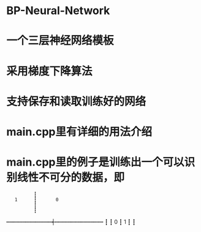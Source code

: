 # BP-Neural-Network
# 一个三层神经网络模板
# 采用梯度下降算法
# 支持保存和读取训练好的网络
# main.cpp里有详细的用法介绍


# main.cpp里的例子是训练出一个可以识别线性不可分的数据，即




              ┇
       1      ┇       0
              ┇
              ┇
┅┅┅┅┅┅┅┅┅┅┅┅┅┅┽┅┅┅┅┅┅┅┅┅┅┅┅┅┅┅
              ┇
              ┇
       0      ┇       1
              ┇
              ┇
              
